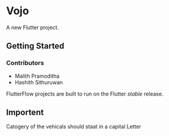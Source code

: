 # Vojo

A new Flutter project.

## Getting Started

### Contributors
- Malith Pramoditha
- Hashith Sithuruwan

FlutterFlow projects are built to run on the Flutter _stable_ release.
 ## Importent
Catogery of the vehicals should staat in a capital Letter